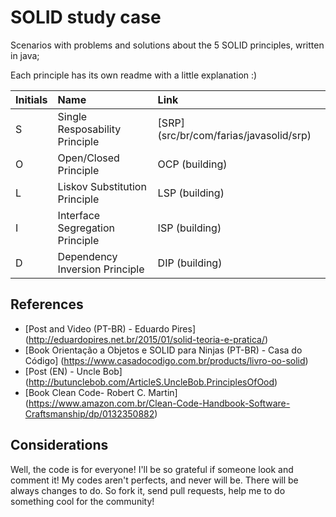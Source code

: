 # SOLID study case
Scenarios with problems and solutions about the 5 SOLID principles, written in java;

Each principle has its own readme with a little explanation :)

| Initials | Name                           | Link                                               |
| :-------- |:------------------------------| :-------------------------------------------------- |
| S        | Single Resposability Principle | [SRP] (src/br/com/farias/javasolid/srp) |
| O        | Open/Closed Principle          | OCP (building)|
| L        | Liskov Substitution Principle          | LSP (building) |
| I        | Interface Segregation Principle          | ISP (building) |
| D        | Dependency Inversion Principle          | DIP (building) |


## References
* [Post and Video (PT-BR) - Eduardo Pires] (http://eduardopires.net.br/2015/01/solid-teoria-e-pratica/)
* [Book Orientação a Objetos e SOLID para Ninjas (PT-BR) - Casa do Código] (https://www.casadocodigo.com.br/products/livro-oo-solid)
* [Post (EN) - Uncle Bob] (http://butunclebob.com/ArticleS.UncleBob.PrinciplesOfOod)
* [Book Clean Code- Robert C. Martin] (https://www.amazon.com.br/Clean-Code-Handbook-Software-Craftsmanship/dp/0132350882)

## Considerations

Well, the code is for everyone! I'll be so grateful if someone look and comment it! My codes aren't perfects, and never will be. There will be always changes to do. So fork it, send pull requests, help me to do something cool for the community!
